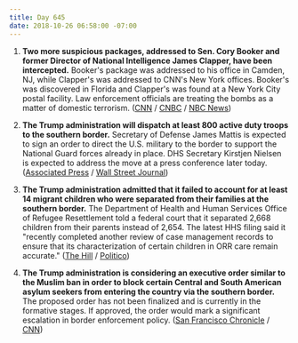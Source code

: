 ```yaml
---
title: Day 645
date: 2018-10-26 06:58:00 -07:00
---
```


1. **Two more suspicious packages, addressed to Sen. Cory Booker and former Director of National Intelligence James Clapper, have been intercepted.** Booker's package was addressed to his office in Camden, NJ, while Clapper's was addressed to CNN's New York offices. Booker's was discovered in Florida and Clapper's was found at a New York City postal facility. Law enforcement officials are treating the bombs as a matter of domestic terrorism. ([CNN](https://www.cnn.com/2018/10/26/politics/cory-booker-package/index.html) / [CNBC](https://www.cnbc.com/2018/10/26/suspicious-package-addressed-to-sen-cory-booker-intercepted-in-florida-nbc-news.html) / [NBC News](https://www.nbcnews.com/news/us-news/suspicious-package-addressed-sen-cory-booker-found-florida-n924776))

2. **The Trump administration will dispatch at least 800 active duty troops to the southern border.** Secretary of Defense James Mattis is expected to sign an order to direct the U.S. military to the border to support the National Guard forces already in place. DHS Secretary Kirstjen Nielsen is expected to address the move at a press conference later today. ([Associated Press](https://apnews.com/e7ffd2d5764244cdb1d1474bd895a863?utm_medium=AP&utm_source=Twitter&utm_campaign=SocialFlow) / [Wall Street Journal](https://outline.com/crB96n))

3. **The Trump administration admitted that it failed to account for at least 14 migrant children who were separated from their families at the southern border.** The Department of Health and Human Services Office of Refugee Resettlement told a federal court that it separated 2,668 children from their parents instead of 2,654. The latest HHS filing said it "recently completed another review of case management records to ensure that its characterization of certain children in ORR care remain accurate." ([The Hill](https://thehill.com/policy/healthcare/413278-trump-administration-admits-miscount-of-separated-children) / [Politico](https://www.politico.com/story/2018/10/26/hhs-identify-separated-migrant-children-942313))

4. **The Trump administration is considering an executive order similar to the Muslim ban in order to block certain Central and South American asylum seekers from entering the country via the southern border.** The proposed order has not been finalized and is currently in the formative stages. If approved, the order would mark a significant escalation in border enforcement policy. ([San Francisco Chronicle](https://www.sfchronicle.com/politics/article/Trump-administration-considers-travel-ban-like-13337662.php) / [CNN](https://www.cnn.com/2018/10/25/politics/trump-travel-ban-mexico/))